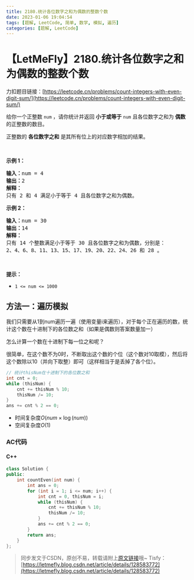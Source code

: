 ```yaml
---
title: 2180.统计各位数字之和为偶数的整数个数
date: 2023-01-06 19:04:54
tags: [题解, LeetCode, 简单, 数学, 模拟, 遍历]
categories: [题解, LeetCode]
---
```


# 【LetMeFly】2180.统计各位数字之和为偶数的整数个数

力扣题目链接：[https://leetcode.cn/problems/count-integers-with-even-digit-sum/](https://leetcode.cn/problems/count-integers-with-even-digit-sum/)

<p>给你一个正整数 <code>num</code> ，请你统计并返回 <strong>小于或等于</strong> <code>num</code> 且各位数字之和为 <strong>偶数</strong> 的正整数的数目。</p>

<p>正整数的 <strong>各位数字之和</strong> 是其所有位上的对应数字相加的结果。</p>

<p>&nbsp;</p>

<p><strong>示例 1：</strong></p>

<pre>
<strong>输入：</strong>num = 4
<strong>输出：</strong>2
<strong>解释：</strong>
只有 2 和 4 满足小于等于 4 且各位数字之和为偶数。    
</pre>

<p><strong>示例 2：</strong></p>

<pre>
<strong>输入：</strong>num = 30
<strong>输出：</strong>14
<strong>解释：</strong>
只有 14 个整数满足小于等于 30 且各位数字之和为偶数，分别是： 
2、4、6、8、11、13、15、17、19、20、22、24、26 和 28 。
</pre>

<p>&nbsp;</p>

<p><strong>提示：</strong></p>

<ul>
	<li><code>1 &lt;= num &lt;= 1000</code></li>
</ul>


    
## 方法一：遍历模拟

我们只需要从1到num遍历一遍（使用变量i来遍历），对于每个正在遍历的数，统计这个数在十进制下的各位数之和（如果是偶数则答案数量加一）

怎么计算一个数在十进制下每一位之和呢？

很简单，在这个数不为0时，不断取出这个数的个位（这个数对10取模），然后将这个数除以10（并向下取整）即可（这样相当于是丢掉了各个位）。

```cpp
// 统计thisNum在十进制下的各位数之和
int cnt = 0;
while (thisNum) {
    cnt += thisNum % 10;
    thisNum /= 10;
}
ans += cnt % 2 == 0;
```

+ 时间复杂度$O(num\times \log(num))$
+ 空间复杂度$O(1)$

### AC代码

#### C++

```cpp
class Solution {
public:
    int countEven(int num) {
        int ans = 0;
        for (int i = 1; i <= num; i++) {
            int cnt = 0, thisNum = i;
            while (thisNum) {
                cnt += thisNum % 10;
                thisNum /= 10;
            }
            ans += cnt % 2 == 0;
        }
        return ans;
    }
};
```

> 同步发文于CSDN，原创不易，转载请附上[原文链接](https://blog.letmefly.xyz/2023/01/06/LeetCode%202180.%E7%BB%9F%E8%AE%A1%E5%90%84%E4%BD%8D%E6%95%B0%E5%AD%97%E4%B9%8B%E5%92%8C%E4%B8%BA%E5%81%B6%E6%95%B0%E7%9A%84%E6%95%B4%E6%95%B0%E4%B8%AA%E6%95%B0/)哦~
> Tisfy：[https://letmefly.blog.csdn.net/article/details/128583772](https://letmefly.blog.csdn.net/article/details/128583772)
